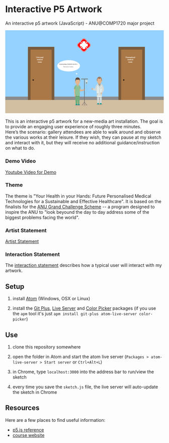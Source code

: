 # Interactive P5 Artwork
An interactive p5 artwork (JavaScript) - ANU@COMP1720 major project

![image](thumbnail.png)

This is an interactive p5 artwork for a new-media art installation. The goal is to provide an engaging user experience of roughly three minutes.<br/>
Here’s the scenario: gallery attendees are able to walk around and observe the various works at their leisure. If they wish, they can pause at my sketch and interact with it, but they will receive no additional guidance/instruction on what to do.

### Demo Video ###
[Youtube Video for Demo](https://www.youtube.com/watch?v=kgvFOwtwmBw&t=46s)

### Theme ###

The theme is "Your Health in your Hands: Future Personalised Medical Technologies for a Sustainable and Effective Healthcare". It is based on the finalists for the [ANU Grand Challenge Scheme](https://www.anu.edu.au/news/all-news/vcs-update-anu-grand-challenges-scheme) -- a program designed to inspire the ANU to "look beyound the day to day address some of the biggest problems facing the world".


### Artist Statement ###
[Artist Statement](artist-statement.md)


### Interaction Statement ###
The [interaction statement](https://github.com/Chan-Xu/Interaction-Artwork/blob/master/interaction-statement.md) describes how a typical user will interact with my artwork.




## Setup

1. install [Atom](https://atom.io/) (Windows, OSX or Linux)

2. install
   the
   [Git Plus](https://atom.io/packages/git-plus),
   [Live Server](https://atom.io/packages/atom-live-server)
   and [Color Picker](https://atom.io/packages/color-picker) packages (if you
   use the `apm` tool it's just `apm install git-plus atom-live-server color-picker`)

## Use

1. clone this repository somewhere

2. open the folder in Atom and start the atom live server (`Packages >
   atom-live-server > Start server` or `Ctrl+Alt+L`)

3. in Chrome, type `localhost:3000` into the address bar to run/view the sketch

4. every time you save the `sketch.js` file, the live server will auto-update
   the sketch in Chrome


## Resources

Here are a few places to find useful information:

- [p5.js reference](https://p5js.org/reference/)
- [course website](https://cs.anu.edu.au/courses/comp1720/)
